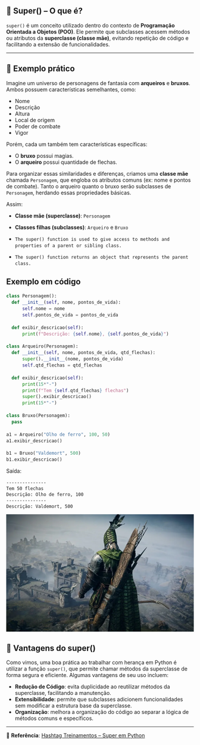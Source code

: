 ## 🔹 Super() – O que é?

`super()` é um conceito utilizado dentro do contexto de **Programação Orientada a Objetos (POO)**. Ele permite que subclasses acessem métodos ou atributos da **superclasse (classe mãe)**, evitando repetição de código e facilitando a extensão de funcionalidades.

---

## 🔹 Exemplo prático

Imagine um universo de personagens de fantasia com **arqueiros** e **bruxos**. Ambos possuem características semelhantes, como:

- Nome
- Descrição
- Altura
- Local de origem
- Poder de combate
- Vigor

Porém, cada um também tem características específicas:

- O **bruxo** possui magias.
- O **arqueiro** possui quantidade de flechas.

Para organizar essas similaridades e diferenças, criamos uma **classe mãe** chamada `Personagem`, que engloba os atributos comuns (ex: nome e pontos de combate). Tanto o arqueiro quanto o bruxo serão subclasses de `Personagem`, herdando essas propriedades básicas.

Assim:

- **Classe mãe (superclasse)**: `Personagem`
- **Classes filhas (subclasses)**: `Arqueiro` e `Bruxo`

- `The super() function is used to give access to methods and properties of a parent or sibling class.`
- `The super() function returns an object that represents the parent class.`

## Exemplo em código

  ```python
class Personagem(): 
    def __init__(self, nome, pontos_de_vida):
        self.nome = nome
        self.pontos_de_vida = pontos_de_vida

    def exibir_descricao(self):
        print(f"Descrição: {self.nome}, {self.pontos_de_vida}")

class Arqueiro(Personagem):
    def __init__(self, nome, pontos_de_vida, qtd_flechas):
        super().__init__(nome, pontos_de_vida)
        self.qtd_flechas = qtd_flechas

    def exibir_descricao(self):
        print(15*"-")
        print(f"Tem {self.qtd_flechas} flechas")
        super().exibir_descricao()
        print(15*"-")

class Bruxo(Personagem):
    pass

a1 = Arqueiro("Olho de ferro", 100, 50)
a1.exibir_descricao()

b1 = Bruxo("Valdemort", 500)
b1.exibir_descricao()
```

Saída:
```
---------------
Tem 50 flechas
Descrição: Olho de ferro, 100
---------------
Descrição: Valdemort, 500
```

![Arqueiro Elden Ring](assets/arqueiro%20elden%20ring.webp)


## 🔹 Vantagens do super()

Como vimos, uma boa prática ao trabalhar com herança em Python é utilizar a função `super()`, que permite chamar métodos da superclasse de forma segura e eficiente. Algumas vantagens de seu uso incluem:

- **Redução de Código**: evita duplicidade ao reutilizar métodos da superclasse, facilitando a manutenção.
- **Extensibilidade**: permite que subclasses adicionem funcionalidades sem modificar a estrutura base da superclasse.
- **Organização**: melhora a organização do código ao separar a lógica de métodos comuns e específicos.

---

🔗 **Referência**: [Hashtag Treinamentos – Super em Python](https://www.hashtagtreinamentos.com/super-em-python?conversion=base-py-go-post&gad_source=1&gad_campaignid=15353425825&gclid=Cj0KCQjwhO3DBhDkARIs)

